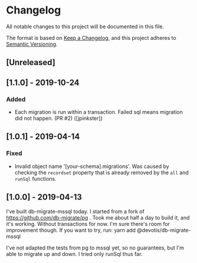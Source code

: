# Changelog
All notable changes to this project will be documented in this file.

The format is based on [Keep a Changelog](https://keepachangelog.com/en/1.0.0/),
and this project adheres to [Semantic Versioning](https://semver.org/spec/v2.0.0.html).

## [Unreleased]

## [1.1.0] - 2019-10-24

### Added
- Each migration is run within a transaction. Failed sql means migration did not happen. (PR #2) ([jpinkster])

## [1.0.1] - 2019-04-14

### Fixed
- Invalid object name '[your-schema].migrations'. Was caused by checking the `recordset` property that is already removed by the `all` and `runSql` functions.

## [1.0.0] - 2019-04-13
I've built db-migrate-mssql today. I started from a fork of https://github.com/db-migrate/pg . Took me about half a day to build it, and it's working. Without transactions for now. I'm sure there's room for improvement though. If you want to try, run: yarn add @devotis/db-migrate-mssql

I've not adapted the tests from pg to mssql yet, so no guarantees, but I'm able to migrate up and down. I tried only runSql thus far.
